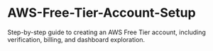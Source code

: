 # AWS-Free-Tier-Account-Setup
Step-by-step guide to creating an AWS Free Tier account, including verification, billing, and dashboard exploration.

